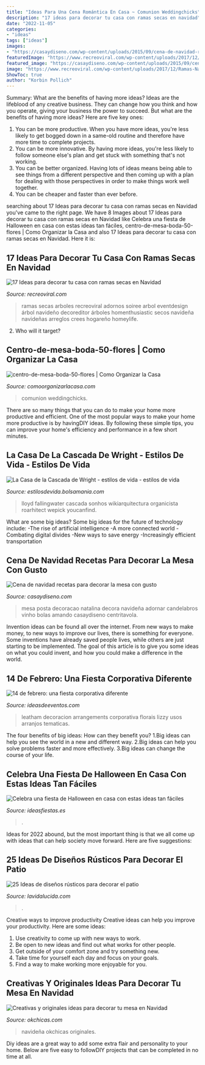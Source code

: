 ```yaml
---
title: "Ideas Para Una Cena Romántica En Casa ~ Comunion Weddingchicks"
description: "17 ideas para decorar tu casa con ramas secas en navidad"
date: "2022-11-05"
categories:
- "ideas"
tags: ["ideas"]
images:
- "https://casaydiseno.com/wp-content/uploads/2015/09/cena-de-navidad-recetas-decora-mesa-mantel-rojo.jpg"
featuredImage: "https://www.recreoviral.com/wp-content/uploads/2017/12/Ramas-Navidad-10.jpg"
featured_image: "https://casaydiseno.com/wp-content/uploads/2015/09/cena-de-navidad-recetas-decora-mesa-mantel-rojo.jpg"
image: "https://www.recreoviral.com/wp-content/uploads/2017/12/Ramas-Navidad-10.jpg"
ShowToc: true
author: "Korbin Pollich"
---
```



Summary: What are the benefits of having more ideas?
Ideas are the lifeblood of any creative business. They can change how you think and how you operate, giving your business the power to succeed. But what are the benefits of having more ideas? Here are five key ones:
1. You can be more productive. When you have more ideas, you're less likely to get bogged down in a same-old routine and therefore have more time to complete projects.
2. You can be more innovative. By having more ideas, you're less likely to follow someone else's plan and get stuck with something that's not working.
3. You can be better organized. Having lots of ideas means being able to see things from a different perspective and then coming up with a plan for dealing with those perspectives in order to make things work well together.
4. You can be cheaper and faster than ever before.

	

		
searching about 17 Ideas para decorar tu casa con ramas secas en Navidad you've came to the right page. We have 8 Images about 17 Ideas para decorar tu casa con ramas secas en Navidad like Celebra una fiesta de Halloween en casa con estas ideas tan fáciles, centro-de-mesa-boda-50-flores | Como Organizar la Casa and also 17 Ideas para decorar tu casa con ramas secas en Navidad. Here it is:
		
    
## 17 Ideas Para Decorar Tu Casa Con Ramas Secas En Navidad

<img loading=lazy src="https://www.recreoviral.com/wp-content/uploads/2017/12/Ramas-Navidad-10.jpg" onerror="this.onerror=null;this.src='https://tse2.mm.bing.net/th?id=OIP.JFh3bE9PvTBBvpcIxLEASAHaKp&amp;pid=15.1';" alt="17 Ideas para decorar tu casa con ramas secas en Navidad">

_Source: recreoviral.com_

>ramas secas arboles recreoviral adornos soiree arbol eventdesign árbol navideño decoreditor árboles homenthusiastic secos navideña navideñas arreglos crees hogareño homeylife. 

	

2) Who will it target?

    
## Centro-de-mesa-boda-50-flores | Como Organizar La Casa

<img loading=lazy src="https://comoorganizarlacasa.com/wp-content/uploads/2015/08/centro-de-mesa-boda-50-flores.jpg" onerror="this.onerror=null;this.src='https://tse4.mm.bing.net/th?id=OIP.tVKTbfJSMMRUAE6Xn94hpgHaLJ&amp;pid=15.1';" alt="centro-de-mesa-boda-50-flores | Como Organizar la Casa">

_Source: comoorganizarlacasa.com_

>comunion weddingchicks. 

	

There are so many things that you can do to make your home more productive and efficient. One of the most popular ways to make your home more productive is by havingDIY ideas. By following these simple tips, you can improve your home's efficiency and performance in a few short minutes.

    
## La Casa De La Cascada De Wright - Estilos De Vida - Estilos De Vida

<img loading=lazy src="https://estilosdevida.bolsamania.com/wp-content/uploads/2015/10/frank-wright-casa-de-la-cascada.jpg" onerror="this.onerror=null;this.src='https://tse3.mm.bing.net/th?id=OIP.fbtjTPNRWo_AaRpcsD5drgHaJ4&amp;pid=15.1';" alt="La Casa de la Cascada de Wright - estilos de vida - estilos de vida">

_Source: estilosdevida.bolsamania.com_

>lloyd fallingwater cascada sonhos wikiarquitectura organicista roarhitect wepick youcanfind. 

	

What are some big ideas?
Some big ideas for the future of technology include: 
-The rise of artificial intelligence 
-A more connected world 
-Combating digital divides 
-New ways to save energy 
-Increasingly efficient transportation

    
## Cena De Navidad Recetas Para Decorar La Mesa Con Gusto

<img loading=lazy src="https://casaydiseno.com/wp-content/uploads/2015/09/cena-de-navidad-recetas-decora-mesa-mantel-rojo.jpg" onerror="this.onerror=null;this.src='https://tse1.mm.bing.net/th?id=OIP.Yupo2N45sWC9Z__JRe-CyAHaJK&amp;pid=15.1';" alt="Cena de navidad recetas para decorar la mesa con gusto">

_Source: casaydiseno.com_

>mesa posta decoracao natalina decora navideña adornar candelabros vinho bolas amando casaydiseno centritavola. 

	

Invention ideas can be found all over the internet. From new ways to make money, to new ways to improve our lives, there is something for everyone. Some inventions have already saved people lives, while others are just starting to be implemented. The goal of this article is to give you some ideas on what you could invent, and how you could make a difference in the world.

    
## 14 De Febrero: Una Fiesta Corporativa Diferente

<img loading=lazy src="http://ideasdeeventos.com/wp-content/uploads/2014/11/14-de-febrero-decoracion-preciosa-flores.jpg" onerror="this.onerror=null;this.src='https://tse2.mm.bing.net/th?id=OIP.8FGFFrG5Gm8QDsqbxp2qoQHaE8&amp;pid=15.1';" alt="14 de febrero: una fiesta corporativa diferente">

_Source: ideasdeeventos.com_

>leatham decoracion arrangements corporativa florais lizzy usos arranjos tematicas. 

	

The four benefits of big ideas: How can they benefit you?
1.Big ideas can help you see the world in a new and different way.
2.Big ideas can help you solve problems faster and more effectively.
3.Big ideas can change the course of your life.

    
## Celebra Una Fiesta De Halloween En Casa Con Estas Ideas Tan Fáciles

<img loading=lazy src="https://ideasfiestas.es/wp-content/uploads/2013/09/decoracion-facil-halloween-2013.jpg" onerror="this.onerror=null;this.src='https://tse3.mm.bing.net/th?id=OIP.Q4w5Yxl5QUEA2ldiyDR7YwAAAA&amp;pid=15.1';" alt="Celebra una fiesta de Halloween en casa con estas ideas tan fáciles">

_Source: ideasfiestas.es_

>. 

	

Ideas for 2022 abound, but the most important thing is that we all come up with ideas that can help society move forward. Here are five suggestions: 

    
## 25 Ideas De Diseños Rústicos Para Decorar El Patio

<img loading=lazy src="https://www.lavidalucida.com/wp-content/uploads/2014/07/IS193muvpil8dcz.jpg" onerror="this.onerror=null;this.src='https://tse2.mm.bing.net/th?id=OIP.igBrDBMobPitmpppFX5zNgHaE8&amp;pid=15.1';" alt="25 Ideas de diseños rústicos para decorar el patio">

_Source: lavidalucida.com_

>. 

	

Creative ways to improve productivity
Creative ideas can help you improve your productivity. Here are some ideas: 
1. Use creativity to come up with new ways to work.
2. Be open to new ideas and find out what works for other people. 
3. Get outside of your comfort zone and try something new. 
4. Take time for yourself each day and focus on your goals. 
5. Find a way to make working more enjoyable for you.

    
## Creativas Y Originales Ideas Para Decorar Tu Mesa En Navidad

<img loading=lazy src="http://www.okchicas.com/wp-content/uploads/2015/12/decoracion-mesa-navidad.jpg" onerror="this.onerror=null;this.src='https://tse1.mm.bing.net/th?id=OIP.n_rCs3Rkof_vaZU5GhLb3QHaD3&amp;pid=15.1';" alt="Creativas y originales ideas para decorar tu mesa en Navidad">

_Source: okchicas.com_

>navideña okchicas originales. 

	

Diy ideas are a great way to add some extra flair and personality to your home. Below are five easy to followDIY projects that can be completed in no time at all.

